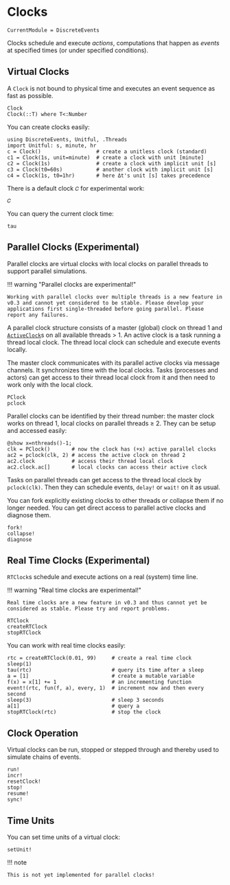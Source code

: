 # Clocks

```@meta
CurrentModule = DiscreteEvents
```

Clocks schedule and execute *actions*, computations that happen as *events* at specified times (or under specified conditions).

## Virtual Clocks

A `Clock` is not bound to physical time and executes an event sequence as fast as possible.

```@docs
Clock
Clock(::T) where T<:Number
```

You can create clocks easily:

```@repl clocks
using DiscreteEvents, Unitful, .Threads
import Unitful: s, minute, hr
c = Clock()                  # create a unitless clock (standard)
c1 = Clock(1s, unit=minute)  # create a clock with unit [minute]
c2 = Clock(1s)               # create a clock with implicit unit [s]
c3 = Clock(t0=60s)           # another clock with implicit unit [s]
c4 = Clock(1s, t0=1hr)       # here Δt's unit [s] takes precedence
```

There is a default clock `𝐶` for experimental work:

```@docs
𝐶
```

You can query the current clock time:

```@docs
tau
```

## Parallel Clocks (Experimental)

Parallel clocks are virtual clocks with local clocks on parallel threads to support parallel simulations.

!!! warning "Parallel clocks are experimental!"

    Working with parallel clocks over multiple threads is a new feature in v0.3 and cannot yet considered to be stable. Please develop your applications first single-threaded before going parallel. Please report any failures.

A parallel clock structure consists of a master (global) clock on thread 1 and [`ActiveClock`](@ref)s on all available threads > 1. An active clock is a task running a thread local clock. The thread local clock can schedule and execute events locally.

The master clock communicates with its parallel active clocks via message channels. It synchronizes time with the local clocks. Tasks (processes and actors) can get access to their thread local clock from it and then need to work only with the local clock.

```@docs
PClock
pclock
```

Parallel clocks can be identified by their thread number: the master clock works on thread 1, local clocks on parallel threads ≥ 2. They can be setup and accessed easily:

```@repl clocks
@show x=nthreads()-1;
clk = PClock()       # now the clock has (+x) active parallel clocks
ac2 = pclock(clk, 2) # access the active clock on thread 2
ac2.clock            # access their thread local clock
ac2.clock.ac[]       # local clocks can access their active clock
```

Tasks on parallel threads can get access to the thread local clock by `pclock(clk)`. Then they can schedule events, `delay!` or `wait!` on it as usual.

You can fork explicitly existing clocks to other threads or collapse them if no longer needed. You can get direct access to parallel active clocks and diagnose them.

```@docs
fork!
collapse!
diagnose
```

## Real Time Clocks (Experimental)

`RTClock`s schedule and execute actions on a real (system) time line.

!!! warning "Real time clocks are experimental!"

    Real time clocks are a new feature in v0.3 and thus cannot yet be considered as stable. Please try and report problems.

```@docs
RTClock
createRTClock
stopRTClock
```

You can work with real time clocks easily:

```@repl clocks
rtc = createRTClock(0.01, 99)     # create a real time clock
sleep(1)
tau(rtc)                          # query its time after a sleep
a = [1]                           # create a mutable variable
f(x) = x[1] += 1                  # an incrementing function 
event!(rtc, fun(f, a), every, 1)  # increment now and then every second 
sleep(3)                          # sleep 3 seconds
a[1]                              # query a
stopRTClock(rtc)                  # stop the clock
```

## Clock Operation

Virtual clocks can be run, stopped or stepped through and thereby used to simulate chains of events.

```@docs
run!
incr!
resetClock!
stop!
resume!
sync!
```

## Time Units

You can set time units of a virtual clock:

```@docs
setUnit!
```

!!! note

    This is not yet implemented for parallel clocks!
